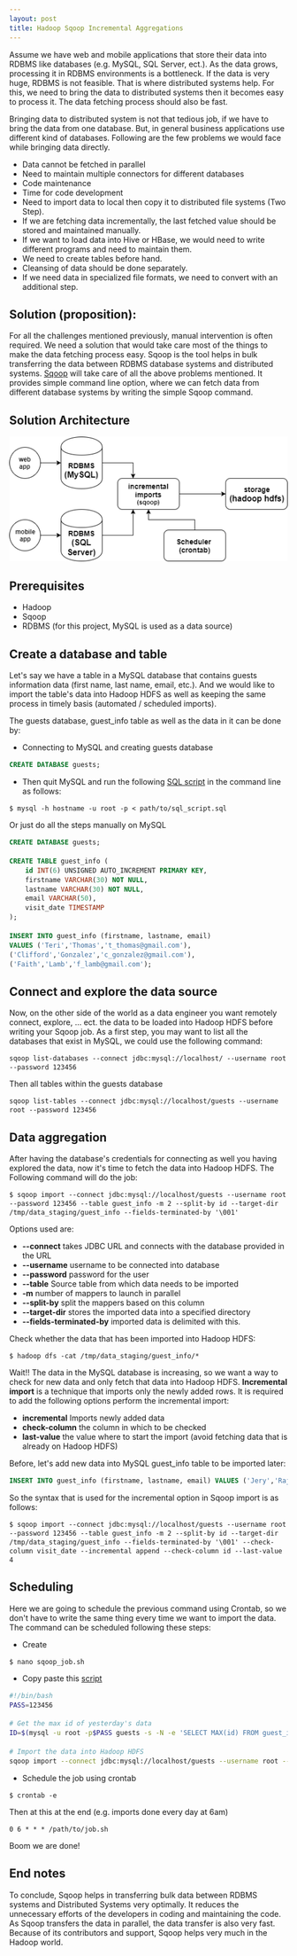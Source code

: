 ```yaml
---
layout: post
title: Hadoop Sqoop Incremental Aggregations
---
```


Assume we have web and mobile applications that store their data into RDBMS like databases (e.g. MySQL, SQL Server, ect.). As the data grows, processing it in RDBMS environments is a bottleneck. If the data is very huge, RDBMS is not feasible. That is where distributed systems help.  For this, we need to bring the data to distributed systems then it becomes easy to process it. The data fetching process should also be fast.

Bringing data to distributed system is not that tedious job, if we have to bring the data from one database. But, in general business applications use different kind of databases. Following are the few problems we would face while bringing data directly.

* Data cannot be fetched in parallel
* Need to maintain multiple connectors for different databases
* Code maintenance
* Time for code development
* Need to import data to local then copy it to distributed file systems (Two Step).
* If we are fetching data incrementally, the last fetched value should be stored and maintained manually.
* If we want to load data into Hive or HBase, we would need to write different programs and need to maintain them.
* We need to create tables before hand.
* Cleansing of data should be done separately.
* If we need data in specialized file formats, we need to convert with an additional step.

## Solution (proposition):

For all the challenges mentioned previously, manual intervention is often required. We need a solution that would take care most of the things to make the data fetching process easy. Sqoop is the tool helps in bulk transferring the data between RDBMS database systems and distributed systems.  [Sqoop](http://sqoop.apache.org/) will take care of all the above problems mentioned. It provides simple command line option, where we can fetch data from different database systems by writing the simple Sqoop command.

## Solution Architecture 

![architecture](https://github.com/a-djebali/hadoop-sqoop-incremental-aggregations/blob/master/architecture.png)

## Prerequisites

* Hadoop
* Sqoop
* RDBMS (for this project, MySQL is used as a data source)

## Create a database and table 

Let's say we have a table in a MySQL database that contains guests information data (first name, last name, email, etc.). And we would like to import the table's data into Hadoop HDFS as well as keeping the same process in timely basis (automated / scheduled imports). 

The guests database, guest_info table as well as the data in it can be done by:

* Connecting to MySQL and creating guests database

```sql
CREATE DATABASE guests;
```

* Then quit MySQL and run the following [SQL script](https://github.com/a-djebali/hadoop-sqoop-incremental-aggregations/blob/master/sql_script.sql) in the command line as follows:


```
$ mysql -h hostname -u root -p < path/to/sql_script.sql
```

Or just do all the steps manually on MySQL 

```sql
CREATE DATABASE guests;

CREATE TABLE guest_info (
	id INT(6) UNSIGNED AUTO_INCREMENT PRIMARY KEY,
	firstname VARCHAR(30) NOT NULL,
	lastname VARCHAR(30) NOT NULL,
	email VARCHAR(50),
	visit_date TIMESTAMP
);

INSERT INTO guest_info (firstname, lastname, email) 
VALUES ('Teri','Thomas','t_thomas@gmail.com'), 
('Clifford','Gonzalez','c_gonzalez@gmail.com'),
('Faith','Lamb','f_lamb@gmail.com');
```

## Connect and explore the data source 

Now, on the other side of the world as a data engineer you want remotely connect, explore, ... ect. the data to be loaded into Hadoop HDFS before writing your Sqoop job. As a first step, you may want to list all the databases that exist in MySQL, we could use the following command:

```linux
sqoop list-databases --connect jdbc:mysql://localhost/ --username root --password 123456
```

Then all tables within the guests database

```linux
sqoop list-tables --connect jdbc:mysql://localhost/guests --username root --password 123456
```

## Data aggregation

After having the database's credentials for connecting as well you having explored the data, now it's time to fetch the data into Hadoop HDFS. The Following command will do the job:

```linux
$ sqoop import --connect jdbc:mysql://localhost/guests --username root --password 123456 --table guest_info -m 2 --split-by id --target-dir /tmp/data_staging/guest_info --fields-terminated-by '\001'
```

Options used are:

* **--connect** takes JDBC URL and connects with the database provided in the URL
* **--username** username to be connected into database
* **--password** password for the user
* **--table** Source table from which data needs to be imported
* **-m** number of mappers to launch in parallel
* **--split-by** split the mappers based on this column
* **--target-dir** stores the imported data into a specified directory
* **--fields-terminated-by** imported data is delimited with this.

Check whether the data that has been imported into Hadoop HDFS: 

```linux
$ hadoop dfs -cat /tmp/data_staging/guest_info/*
```

Wait!! The data in the MySQL database is increasing, so we want a way to check for new data and only fetch that data into Hadoop HDFS. **Incremental import** is a technique that imports only the newly added rows. It is required to add the following options perform the incremental import:

* **incremental** Imports newly added data
* **check-column** the column in which to be checked 
* **last-value** the value where to start the import (avoid fetching data that is already on Hadoop HDFS)

Before, let's add new data into MySQL guest_info table to be imported later:

```sql
INSERT INTO guest_info (firstname, lastname, email) VALUES ('Jery','Raj','jraj@gmail.com');
``` 

So the syntax that is used for the incremental option in Sqoop import is as follows:

```linux 
$ sqoop import --connect jdbc:mysql://localhost/guests --username root --password 123456 --table guest_info -m 2 --split-by id --target-dir /tmp/data_staging/guest_info --fields-terminated-by '\001' --check-column visit_date --incremental append --check-column id --last-value 4
```

## Scheduling 

Here we are going to schedule the previous command using Crontab, so we don't have to write the same thing every time we want to import the data. The command can be scheduled following these steps:

* Create

```linux
$ nano sqoop_job.sh
``` 

* Copy paste this [script](https://github.com/a-djebali/hadoop-sqoop-incremental-aggregations/blob/master/sqoop_job.sh)

```bash
#!/bin/bash
PASS=123456

# Get the max id of yesterday's data 
ID=$(mysql -u root -p$PASS guests -s -N -e 'SELECT MAX(id) FROM guest_info WHERE DATE(visit_date)=DATE(SUBDATE(NOW(),1));')

# Import the data into Hadoop HDFS
sqoop import --connect jdbc:mysql://localhost/guests --username root --password $PASS --table guest_info -m 2 --split-by id --target-dir /tmp/data_staging/guest_info --fields-terminated-by '\001' --incremental append --check-column id --last-value $ID
```

* Schedule the job using crontab

```linux
$ crontab -e
```

Then at this at the end (e.g. imports done every day at 6am)

```
0 6 * * * /path/to/job.sh
```

Boom we are done!

## End notes 

To conclude, Sqoop helps in transferring bulk data between RDBMS systems and Distributed Systems very optimally.  It reduces the unnecessary efforts of the developers in coding and maintaining the code. As Sqoop transfers the data in parallel, the data transfer is also very fast.  Because of its contributors and support, Sqoop helps very much in the Hadoop world.
